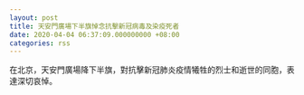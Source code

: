 ```yaml
---
layout: post
title: 天安門廣場下半旗悼念抗擊新冠病毒及染疫死者
date: 2020-04-04 06:37:09.000000000 +08:00
categories: rss
---
```


在北京，天安門廣場降下半旗，對抗擊新冠肺炎疫情犧牲的烈士和逝世的同胞，表達深切哀悼。
